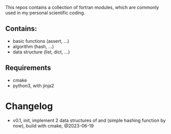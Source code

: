 

This repos contains a collection of fortran modules, which are commonly used in my personal scientific coding.

## Contains: 

+ basic functions (assert, ...)
+ algorithm (hash, ...)
+ data structure (list, dict, ...)


## Requirements

+ cmake
+ python3, with jinja2


# Changelog

+ v0.1, init, implement 2 data structures of <list> and <dict> (simple hashing function by now), build with cmake, @2023-06-19
